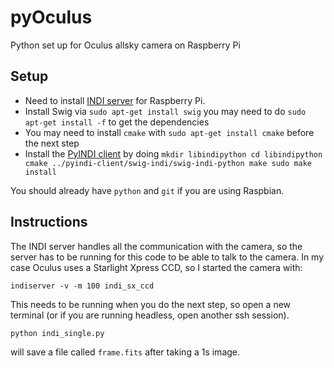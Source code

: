 # pyOculus
Python set up for Oculus allsky camera on Raspberry Pi

## Setup
- Need to install [INDI server](http://indilib.org/download/category/6-raspberry-pi.html) for Raspberry Pi.
- Install Swig via `sudo apt-get install swig` you may need to do `sudo apt-get install -f` to get the dependencies
- You may need to install `cmake` with `sudo apt-get install cmake` before the next step
- Install the [PyINDI client](https://github.com/zemogle/pyindi-client) by doing
`
mkdir libindipython
cd libindipython
cmake ../pyindi-client/swig-indi/swig-indi-python
make
sudo make install
`

You should already have `python` and `git` if you are using Raspbian.

## Instructions
The INDI server handles all the communication with the camera, so the server has to be running for this code to be able to talk to the camera. In my case Oculus uses a Starlight Xpress CCD, so I started the camera with:

`indiserver -v -m 100 indi_sx_ccd`

This needs to be running when you do the next step, so open a new terminal (or if you are running headless, open another ssh session).

`python indi_single.py`

will save a file called `frame.fits` after taking a 1s image.

